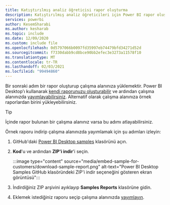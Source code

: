 ```yaml
---
title: Katıştırılmış analiz öğreticisi rapor oluşturma
description: Katıştırılmış analiz öğreticileri için Power BI rapor oluşturun.
services: powerbi
author: KesemSharabi
ms.author: kesharab
ms.topic: include
ms.date: 12/09/2020
ms.custom: include file
ms.openlocfilehash: 0d5797066b0097fd35997eb74479bfd34271d52d
ms.sourcegitcommit: f7330dabb9cd8bce90bb2efec3e3273a11578f10
ms.translationtype: MT
ms.contentlocale: tr-TR
ms.lasthandoff: 02/03/2021
ms.locfileid: "99494860"
---
```

Bir sonraki adım bir rapor oluşturup çalışma alanınıza yüklemektir. Power BI Desktop'ı kullanarak [kendi raporunuzu oluşturabilir](/power-bi/fundamentals/desktop-getting-started#build-reports) ve ardından çalışma alanınızda [yayımlayabilirsiniz](/power-bi/fundamentals/desktop-getting-started#share-your-work). Alternatif olarak çalışma alanınıza örnek raporlardan birini yükleyebilirsiniz.

>[!Tip]
>İçinde rapor bulunan bir çalışma alanınız varsa bu adımı atlayabilirsiniz.

Örnek raporu indirip çalışma alanınızda yayımlamak için şu adımları izleyin:

1. GitHub'daki [Power BI Desktop samples](https://github.com/microsoft/PowerBI-Developer-Samples) klasörünü açın.

2. **Kod**'u ve ardından **ZIP'i indir**'i seçin.

    :::image type="content" source="media/embed-sample-for-customers/download-sample-report.png" alt-text="Power BI Desktop Samples GitHub klasöründeki ZIP'i indir seçeneğini gösteren ekran görüntüsü":::

3. İndirdiğiniz ZIP arşivini ayıklayıp **Samples Reports** klasörüne gidin.

4. Eklemek istediğiniz raporu seçip çalışma alanınızda [yayımlayın](/power-bi/fundamentals/desktop-getting-started#share-your-work).